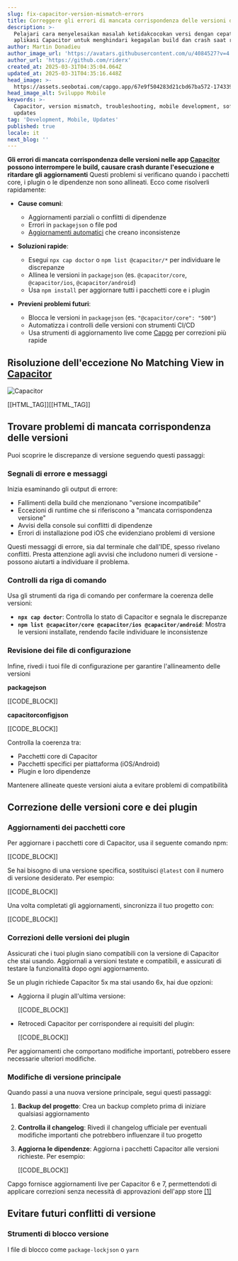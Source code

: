 ```yaml
---
slug: fix-capacitor-version-mismatch-errors
title: Correggere gli errori di mancata corrispondenza delle versioni di Capacitor
description: >-
  Pelajari cara menyelesaikan masalah ketidakcocokan versi dengan cepat dalam
  aplikasi Capacitor untuk menghindari kegagalan build dan crash saat runtime.
author: Martin Donadieu
author_image_url: 'https://avatars.githubusercontent.com/u/4084527?v=4'
author_url: 'https://github.com/riderx'
created_at: 2025-03-31T04:35:04.064Z
updated_at: 2025-03-31T04:35:16.448Z
head_image: >-
  https://assets.seobotai.com/capgo.app/67e9f504283d21cbd67ba572-1743395716448.jpg
head_image_alt: Sviluppo Mobile
keywords: >-
  Capacitor, version mismatch, troubleshooting, mobile development, software
  updates
tag: 'Development, Mobile, Updates'
published: true
locale: it
next_blog: ''
---
```


**Gli errori di mancata corrispondenza delle versioni nelle app [Capacitor](https://capacitorjscom/) possono interrompere le build, causare crash durante l'esecuzione e ritardare gli aggiornamenti** Questi problemi si verificano quando i pacchetti core, i plugin o le dipendenze non sono allineati. Ecco come risolverli rapidamente:

-   **Cause comuni**:
    
    -   Aggiornamenti parziali o conflitti di dipendenze
    -   Errori in `packagejson` o file pod
    -   [Aggiornamenti automatici](https://capgo.app/docs/plugin/cloud-mode/auto-update/) che creano inconsistenze
-   **Soluzioni rapide**:
    
    -   Esegui `npx cap doctor` o `npm list @capacitor/*` per individuare le discrepanze
    -   Allinea le versioni in `packagejson` (es. `@capacitor/core`, `@capacitor/ios`, `@capacitor/android`)
    -   Usa `npm install` per aggiornare tutti i pacchetti core e i plugin
-   **Previeni problemi futuri**:
    
    -   Blocca le versioni in `packagejson` (es. `"@capacitor/core": "500"`)
    -   Automatizza i controlli delle versioni con strumenti CI/CD
    -   Usa strumenti di aggiornamento live come [Capgo](https://capgo.app/) per correzioni più rapide

## Risoluzione dell'eccezione No Matching View in [Capacitor](https://capacitorjscom/)

![Capacitor](https://assets.seobotai.com/capgo.app/67e9f504283d21cbd67ba572/7e137b9b90adb3934b29b03381f213c1.jpg)

[[HTML_TAG]][[HTML_TAG]]

## Trovare problemi di mancata corrispondenza delle versioni

Puoi scoprire le discrepanze di versione seguendo questi passaggi:

### Segnali di errore e messaggi

Inizia esaminando gli output di errore:

-   Fallimenti della build che menzionano "versione incompatibile"
-   Eccezioni di runtime che si riferiscono a "mancata corrispondenza versione"
-   Avvisi della console sui conflitti di dipendenze
-   Errori di installazione pod iOS che evidenziano problemi di versione

Questi messaggi di errore, sia dal terminale che dall'IDE, spesso rivelano conflitti. Presta attenzione agli avvisi che includono numeri di versione - possono aiutarti a individuare il problema.

### Controlli da riga di comando

Usa gli strumenti da riga di comando per confermare la coerenza delle versioni:

-   **`npx cap doctor`**: Controlla lo stato di Capacitor e segnala le discrepanze
-   **`npm list @capacitor/core @capacitor/ios @capacitor/android`**: Mostra le versioni installate, rendendo facile individuare le inconsistenze

### Revisione dei file di configurazione

Infine, rivedi i tuoi file di configurazione per garantire l'allineamento delle versioni

**packagejson**

[[CODE_BLOCK]]

**capacitorconfigjson**

[[CODE_BLOCK]]

Controlla la coerenza tra:

-   Pacchetti core di Capacitor
-   Pacchetti specifici per piattaforma (iOS/Android)
-   Plugin e loro dipendenze

Mantenere allineate queste versioni aiuta a evitare problemi di compatibilità

## Correzione delle versioni core e dei plugin

### Aggiornamenti dei pacchetti core

Per aggiornare i pacchetti core di Capacitor, usa il seguente comando npm:

[[CODE_BLOCK]]

Se hai bisogno di una versione specifica, sostituisci `@latest` con il numero di versione desiderato. Per esempio:

[[CODE_BLOCK]]

Una volta completati gli aggiornamenti, sincronizza il tuo progetto con:

[[CODE_BLOCK]]

### Correzioni delle versioni dei plugin

Assicurati che i tuoi plugin siano compatibili con la versione di Capacitor che stai usando. Aggiornali a versioni testate e compatibili, e assicurati di testare la funzionalità dopo ogni aggiornamento.

Se un plugin richiede Capacitor 5x ma stai usando 6x, hai due opzioni:

-   Aggiorna il plugin all'ultima versione:
    
    [[CODE_BLOCK]]
    
-   Retrocedi Capacitor per corrispondere ai requisiti del plugin:
    
    [[CODE_BLOCK]]
    

Per aggiornamenti che comportano modifiche importanti, potrebbero essere necessarie ulteriori modifiche.

### Modifiche di versione principale

Quando passi a una nuova versione principale, segui questi passaggi:

1.  **Backup del progetto**: Crea un backup completo prima di iniziare qualsiasi aggiornamento
    
2.  **Controlla il changelog**: Rivedi il changelog ufficiale per eventuali modifiche importanti che potrebbero influenzare il tuo progetto
    
3.  **Aggiorna le dipendenze**: Aggiorna i pacchetti Capacitor alle versioni richieste. Per esempio:
    
    [[CODE_BLOCK]]
    

Capgo fornisce aggiornamenti live per Capacitor 6 e 7, permettendoti di applicare correzioni senza necessità di approvazioni dell'app store [\[1\]](https://capgo.app/)

## Evitare futuri conflitti di versione

### Strumenti di blocco versione

I file di blocco come `package-lockjson` o `yarn`